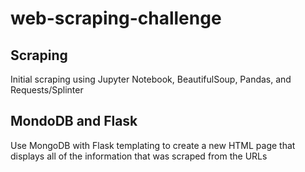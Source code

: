 # web-scraping-challenge
## Scraping
Initial scraping using Jupyter Notebook, BeautifulSoup, Pandas, and Requests/Splinter
## MondoDB and Flask
Use MongoDB with Flask templating to create a new HTML page that displays all of the information that was scraped from the URLs
